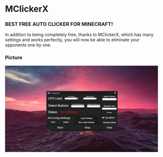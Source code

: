 # MClickerX
### BEST FREE AUTO CLICKER FOR MINECRAFT!
In addition to being completely free, thanks to MClickerX, which has many settings and works perfectly, you will now be able to eliminate your opponents one by one.

### Picture
![Screenshot](pc1.png)
